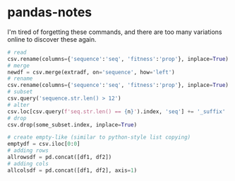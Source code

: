 # pandas-notes
I'm tired of forgetting these commands, and there are too many variations online to discover these again.

```py
# read
csv.rename(columns={'sequence':'seq', 'fitness':'prop'}, inplace=True)
# merge
newdf = csv.merge(extradf, on='sequence', how='left')
# rename
csv.rename(columns={'sequence':'seq', 'fitness':'prop'}, inplace=True)
# subset
csv.query('sequence.str.len() > 12')
# alter
csv.loc[csv.query(f'seq.str.len() == {n}').index, 'seq'] += '_suffix'
# drop
csv.drop(some_subset.index, inplace=True)

# create empty-like (similar to python-style list copying)
emptydf = csv.iloc[0:0]
# adding rows
allrowsdf = pd.concat([df1, df2])
# adding cols
allcolsdf = pd.concat([df1, df2], axis=1)
```
